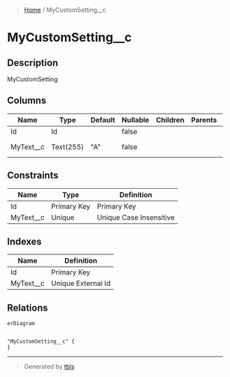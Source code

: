 > [Home](README.md) / MyCustomSetting__c

# MyCustomSetting__c

## Description

MyCustomSetting

## Columns

| Name | Type | Default | Nullable | Children | Parents | Comment |
| ---- | ---- | ------- | -------- | -------- | ------- | ------- |
| Id | Id |  | false |  |  | Id |
| MyText__c | Text(255) | "A" | false |  |  | MyText; description |

## Constraints

| Name | Type | Definition |
| ---- | ---- | ---------- |
| Id | Primary Key | Primary Key |
| MyText__c | Unique | Unique Case Insensitive |

## Indexes

| Name | Definition |
| ---- | ---------- |
| Id | Primary Key |
| MyText__c | Unique External Id |

## Relations

```mermaid
erDiagram


"MyCustomSetting__c" {
}
```

---

> Generated by [tbls](https://github.com/k1LoW/tbls)

<style>
table {
  max-width: 1010px;
}
</style>
